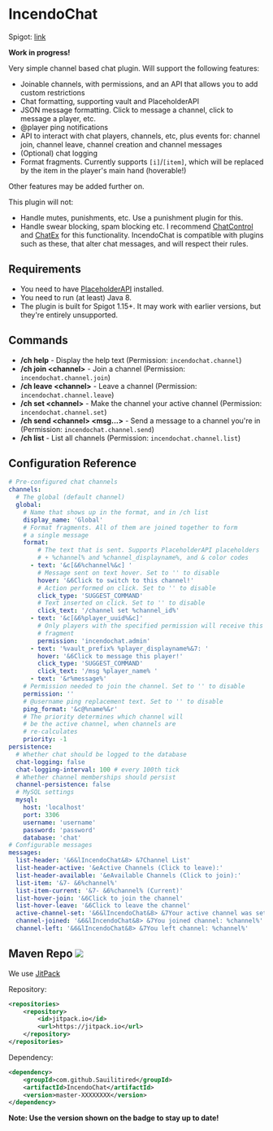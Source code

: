 # IncendoChat

Spigot: [link](https://www.spigotmc.org/resources/incendochat.77124/)

**Work in progress!** 

Very simple channel based chat plugin. Will support the following features:
- Joinable channels, with permissions, and an API that allows you to add custom restrictions
- Chat formatting, supporting vault and PlaceholderAPI 
- JSON message formatting. Click to message a channel, click to message a player, etc. 
- @player ping notifications
- API to interact with chat players, channels, etc, plus events for: channel join,
 channel leave, channel creation and channel messages
- (Optional) chat logging
- Format fragments. Currently supports `[i]`/`[item]`, which will be replaced by 
  the item in the player's main hand (hoverable!)

Other features may be added further on.

This plugin will not:
- Handle mutes, punishments, etc. Use a punishment plugin for this.
- Handle swear blocking, spam blocking etc. I recommend [ChatControl](https://www.spigotmc.org/resources/chatcontrol™-the-ultimate-chat-plugin-500-000-downloads-1-2-5-1-15-2.271/)
and [ChatEx](https://dev.bukkit.org/projects/chatex) for this functionality. IncendoChat
is compatible with plugins such as these, that alter chat messages, and will respect
their rules.

## Requirements
- You need to have [PlaceholderAPI](https://www.spigotmc.org/resources/placeholderapi.6245/) installed.
- You need to run (at least) Java 8.
- The plugin is built for Spigot 1.15+. It may work with earlier versions, but they're entirely unsupported.

## Commands
- **/ch help** - Display the help text (Permission: `incendochat.channel`)
- **/ch join \<channel\>** - Join a channel (Permission: `incendochat.channel.join`)
- **/ch leave \<channel\>** - Leave a channel (Permission: `incendochat.channel.leave`)
- **/ch set \<channel\>** - Make the channel your active channel (Permission: `incendochat.channel.set`)
- **/ch send \<channel\> \<msg...\>** - Send a message to a channel you're in (Permission: `incendochat.channel.send`)
- **/ch list** - List all channels (Permission: `incendochat.channel.list`)

## Configuration Reference

```yaml
# Pre-configured chat channels
channels:
  # The global (default channel)
  global:
    # Name that shows up in the format, and in /ch list
    display_name: 'Global'
    # Format fragments. All of them are joined together to form
    # a single message
    format:
        # The text that is sent. Supports PlaceholderAPI placeholders
        # + %channel% and %channel_displayname%, and & color codes
      - text: '&c[&6%channel%&c] '
        # Message sent on text hover. Set to '' to disable 
        hover: '&6Click to switch to this channel!'
        # Action performed on click. Set to '' to disable
        click_type: 'SUGGEST_COMMAND'
        # Text inserted on click. Set to '' to disable
        click_text: '/channel set %channel_id%'
      - text: '&c[&6%player_uuid%&c]'
        # Only players with the specified permission will receive this
        # fragment
        permission: 'incendochat.admin'
      - text: '%vault_prefix% %player_displayname%&7: '
        hover: '&6Click to message this player!'
        click_type: 'SUGGEST_COMMAND'
        click_text: '/msg %player_name% '
      - text: '&r%message%'
    # Permission needed to join the channel. Set to '' to disable
    permission: ''
    # @username ping replacement text. Set to '' to disable
    ping_format: '&c@%name%&r'
    # The priority determines which channel will
    # be the active channel, when channels are
    # re-calculates
    priority: -1
persistence:
  # Whether chat should be logged to the database
  chat-logging: false
  chat-logging-interval: 100 # every 100th tick
  # Whether channel memberships should persist
  channel-persistence: false
  # MySQL settings
  mysql:
    host: 'localhost'
    port: 3306
    username: 'username'
    password: 'password'
    database: 'chat'
# Configurable messages
messages:
  list-header: '&6&lIncendoChat&8> &7Channel List'
  list-header-active: '&eActive Channels (Click to leave):'
  list-header-available: '&eAvailable Channels (Click to join):'
  list-item: '&7- &6%channel%'
  list-item-current: '&7- &6%channel% (Current)'
  list-hover-join: '&6Click to join the channel'
  list-hover-leave: '&6Click to leave the channel'
  active-channel-set: '&6&lIncendoChat&8> &7Your active channel was set to: %channel%'
  channel-joined: '&6&lIncendoChat&8> &7You joined channel: %channel%'
  channel-left: '&6&lIncendoChat&8> &7You left channel: %channel%'
```

## Maven Repo [![](https://jitpack.io/v/Sauilitired/IncendoChat.svg)](https://jitpack.io/#Sauilitired/IncendoChat)

We use [JitPack](https://jitpack.io/#Sauilitired/IncendoCha)

Repository:
```xml
<repositories>
    <repository>
        <id>jitpack.io</id>
        <url>https://jitpack.io</url>
    </repository>
</repositories>
```

Dependency:
```xml
<dependency>
    <groupId>com.github.Sauilitired</groupId>
    <artifactId>IncendoChat</artifactId>
    <version>master-XXXXXXXX</version>
</dependency>
```

**Note: Use the version shown on the badge to stay up to date!**
